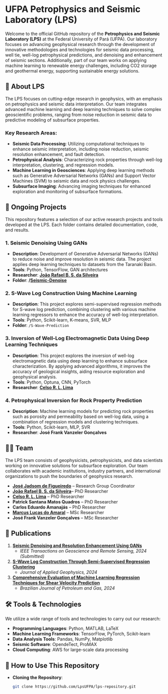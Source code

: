# UFPA Petrophysics and Seismic Laboratory (LPS)

Welcome to the official GitHub repository of the **Petrophysics and Seismic Laboratory (LPS)** at the Federal University of Pará (UFPA). Our laboratory focuses on advancing geophysical research through the development of innovative methodologies and technologies for seismic data processing, well tie, well-log petrophysical predictions, and denoising and enhancement of seismic sections. Additionally, part of our team works on applying machine learning to renewable energy challenges, including CO2 storage and geothermal energy, supporting sustainable energy solutions.


## 🔬 About LPS

The LPS focuses on cutting-edge research in geophysics, with an emphasis on petrophysics and seismic data interpretation. Our team integrates advanced machine learning and deep learning techniques to solve complex geoscientific problems, ranging from noise reduction in seismic data to predictive modeling of subsurface properties.

### Key Research Areas:
- **Seismic Data Processing**: Utilizing computational techniques to enhance seismic interpretation, including noise reduction, seismic resolution enhancement, and fault detection.
- **Petrophysical Analysis**: Characterizing rock properties through well-log interpretation, clustering, and regression models.
- **Machine Learning in Geosciences**: Applying deep learning methods such as Generative Adversarial Networks (GANs) and Support Vector Machines (SVM) to seismic data and rock physics challenges.
- **Subsurface Imaging**: Advancing imaging techniques for enhanced exploration and monitoring of subsurface formations.

## 🚀 Ongoing Projects

This repository features a selection of our active research projects and tools developed at the LPS. Each folder contains detailed documentation, code, and results.

### 1. **Seismic Denoising Using GANs**  
   - **Description**: Development of Generative Adversarial Networks (GANs) to reduce noise and improve resolution in seismic data. The project applies deep learning techniques to datasets from the Taranaki Basin.
   - **Tools**: Python, TensorFlow, GAN architectures
   - **Researcher**: **[João Rafael B. S. da Silveira](https://github.com/JrafaelSilveira)**
   - **Folder**: **/[Seismic-Denoise](https://github.com/LpsUfpa/Seismic-Denoise)**

### 2. **S-Wave Log Construction Using Machine Learning**  
   - **Description**: This project explores semi-supervised regression methods for S-wave log prediction, combining clustering with various machine learning regressors to enhance the accuracy of well-log interpretation.
   - **Tools**: Python, Scikit-learn, K-means, SVR, MLP
   - **Folder**: `/S-Wave-Prediction`

### 3. **Inversion of Well-Log Electromagnetic Data Using Deep Learning Techniques**  
   - **Description**: This project explores the inversion of well-log electromagnetic data using deep learning to enhance subsurface characterization. By applying advanced algorithms, it improves the accuracy of geological insights, aiding resource exploration and geophysical analysis.
   - **Tools**: Python, Optuna, CNN, PyTorch
   - **Researcher**: **[Celso R. L. Lima](https://github.com/rafalima7)**
   

### 4. **Petrophysical Inversion for Rock Property Prediction**  
   - **Description**: Machine learning models for predicting rock properties such as porosity and permeability based on well-log data, using a combination of regression models and clustering techniques.
   - **Tools**: Python, Scikit-learn, MLP, SVR
   - **Researcher**: **José Frank Vanzeler Gonçalves**
  
## 👩‍💻 Team

The LPS team consists of geophysicists, petrophysicists, and data scientists working on innovative solutions for subsurface exploration. Our team collaborates with academic institutions, industry partners, and international organizations to push the boundaries of geophysics research.

- **[José Jadsom de Figueiredo](https://github.com/jadsomjose)** – Research Group Coordinator
- **[João Rafael B. S. da Silveira](https://github.com/JrafaelSilveira)**– PhD Researcher
- **[Celso R. L. Lima](https://github.com/rafalima7)** – PhD Researcher
- **Patrick Santana Matos Quadros** – PhD Researcher  
- **Carlos Eduardo Amanajás** – PhD Researcher  
- **[Marcus Lucas do Amaral](https://github.com/marcuslucamaral)** – MSc Researcher  
- **José Frank Vanzeler Gonçalves** – MSc Researcher  

## 📄 Publications

1. **[Seismic Denoising and Resolution Enhancement Using GANs](#)**  
   - *IEEE Transactions on Geoscience and Remote Sensing, 2024 (Submitted)*  
2. **[S-Wave Log Construction Through Semi-Supervised Regression Clustering](https://www.sciencedirect.com/science/article/pii/S0926985124001927?casa_token=cnXBIXgU0zAAAAAA:UxQ4DKV-srx8Fu2ROKRR1S1WnK5v6pCR5nuA-itL3e1nrhjUMqjrPlAG4WJTGin7AUDyVa56hg)**  
   - *Journal of Applied Geophysics, 2024*  
3. **[Comprehensive Evaluation of Machine Learning Regression Techniques for Shear Velocity Prediction](https://www.portalabpg.org.br/bjpg/index.php/bjpg/article/viewFile/839/428)**  
   - *Brazilian Journal of Petroleum and Gas, 2024*

## 🛠️ Tools & Technologies

We utilize a wide range of tools and technologies to carry out our research:

- **Programming Languages**: Python, MATLAB, LaTeX
- **Machine Learning Frameworks**: TensorFlow, PyTorch, Scikit-learn
- **Data Analysis Tools**: Pandas, NumPy, Matplotlib
- **Seismic Software**: OpendeTect, ProMAX
- **Cloud Computing**: AWS for large-scale data processing

## 📝 How to Use This Repository

- **Cloning the Repository**: 
   ```bash
   git clone https://github.com/LpsUFPA/lps-repository.git
